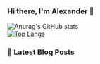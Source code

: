 ### Hi there, I'm Alexander 👋
![Anurag's GitHub stats](https://github-readme-stats.vercel.app/api?username=tambanco&show_icons=true)<br>
[![Top Langs](https://github-readme-stats.vercel.app/api/top-langs/?username=tambanco&layout=compact)](https://github.com/anuraghazra/github-readme-stats)
### 📖 Latest Blog Posts
 <a target="_blank" href="https://github-readme-medium-recent-article.vercel.app/medium/@tambanco80/0">
<!--  <img src="https://github-readme-medium-recent-article.vercel.app/medium/@tambanco80/0" alt="Recent Article 0">  -->
